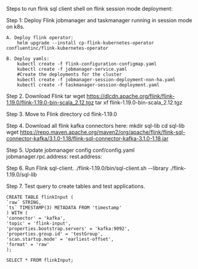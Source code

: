 Steps to run flink sql client shell on flink session mode deployment:

Step 1: Deploy Flink jobmanager and taskmanager running in session mode on k8s.

    A. Deploy flink operator:
        helm upgrade --install cp-flink-kubernetes-operator confluentinc/flink-kubernetes-operator 
        
    B. Deploy yamls:
        kubectl create -f flink-configuration-configmap.yaml
        kubectl create -f jobmanager-service.yaml
        #Create the deployments for the cluster
        kubectl create -f jobmanager-session-deployment-non-ha.yaml
        kubectl create -f taskmanager-session-deployment.yaml

Step 2. Download Flink tar
    wget https://dlcdn.apache.org/flink/flink-1.19.0/flink-1.19.0-bin-scala_2.12.tgz
    tar xf flink-1.19.0-bin-scala_2.12.tgz

Step 3. Move to Flink directory
    cd flink-1.19.0

Step 4. Download all flink kafka connectors here: 
    mkdir sql-lib
    cd sql-lib
    wget https://repo.maven.apache.org/maven2/org/apache/flink/flink-sql-connector-kafka/3.1.0-1.18/flink-sql-connector-kafka-3.1.0-1.18.jar

Step 5. Update jobmanager config conf/config.yaml
    jobmanager.rpc.address: <jobmanager-url>
    rest.address: <jobmanager-url>

Step 6. Run Flink sql-client.
    ./flink-1.19.0/bin/sql-client.sh --library ./flink-1.19.0/sql-lib

Step 7. Test query to create tables and test applications.

    CREATE TABLE flinkInput (
    `raw` STRING,
    `ts` TIMESTAMP(3) METADATA FROM 'timestamp'
    ) WITH (
    'connector' = 'kafka',
    'topic' = 'flink-input',
    'properties.bootstrap.servers' = 'kafka:9092',
    'properties.group.id' = 'testGroup',
    'scan.startup.mode' = 'earliest-offset',
    'format' = 'raw'
    );

    SELECT * FROM flinkInput;
